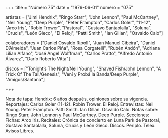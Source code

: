 +++
title = "Número 75"
date = "1976-06-01"
numero = "075"

artistas = ["Jimi Hendrix", "Ringo Starr", "John Lennon", "Paul McCartney", "Neil Young", "Deep Purple", "Peter Frampton", "Carlos Goler", "11-12", "Arco Iris", "Robin Trower", "Pastoral", "Gustavo Santaolalla", "Soluna", "Crucis", "León Gieco", "El Reloj", "Patti Smith", "Ian Gillan", "Osvaldo Calo"] 

colaboradores = ["Daniel Osvaldo Ripoll", "Juan Manuel Cibeira", "Daniel D’Almeida", "Juan Carlos Piña", "Rosa Corgatelli", "Rubén Andón", "Adriana Lilian Alfano", "José Ángel Wolffman", "Carlos Pratto", "Alfredo Antonio Álvarez", "Darío Roberto Vitta"]

discos = ["Tonight’s The Night/Neil Young", "Shaved Fish/John Lennon", "A Trick Of The Tail/Genesis", "Vení y Probá la Banda/Deep Purple", "Amigos/Santana"]

+++

Nota de tapa: 
Hendrix: 6 años después, opiniones sobre su vigencia. 
Reportajes:
Carlos Goler (11-12). Robin Trower. El Reloj. 
Entrevistas:
Neil Young. Peter Frampton. Patti Smith. Ian Gillan. Osvaldo Calo.
Notas sobre:
Ringo Starr, John Lennon y Paul McCartney. 
Deep Purple.
Secciones:
Fichas: Arco Iris. 
Recitales: Crónica de concierto en Luna Park de Pastoral, Gustavo Santaolalla, Soluna, Crucis y León Gieco. 
Discos. Periplo. Telex. Avisos Libres. 
